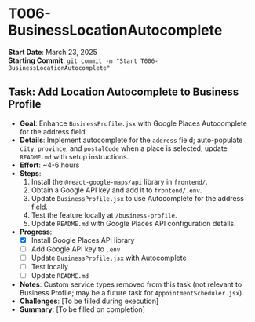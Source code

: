# T006-BusinessLocationAutocomplete

**Start Date**: March 23, 2025  
**Starting Commit**: `git commit -m "Start T006-BusinessLocationAutocomplete"`

## Task: Add Location Autocomplete to Business Profile

- **Goal**: Enhance `BusinessProfile.jsx` with Google Places Autocomplete for the address field.
- **Details**: Implement autocomplete for the `address` field; auto-populate `city`, `province`, and `postalCode` when a place is selected; update `README.md` with setup instructions.
- **Effort**: ~4-6 hours
- **Steps**:
  1. Install the `@react-google-maps/api` library in `frontend/`.
  2. Obtain a Google API key and add it to `frontend/.env`.
  3. Update `BusinessProfile.jsx` to use Autocomplete for the address field.
  4. Test the feature locally at `/business-profile`.
  5. Update `README.md` with Google Places API configuration details.
- **Progress**:
  - [x] Install Google Places API library
  - [ ] Add Google API key to `.env`
  - [ ] Update `BusinessProfile.jsx` with Autocomplete
  - [ ] Test locally
  - [ ] Update `README.md`
- **Notes**: Custom service types removed from this task (not relevant to Business Profile; may be a future task for `AppointmentScheduler.jsx`).
- **Challenges**: [To be filled during execution]
- **Summary**: [To be filled on completion]
